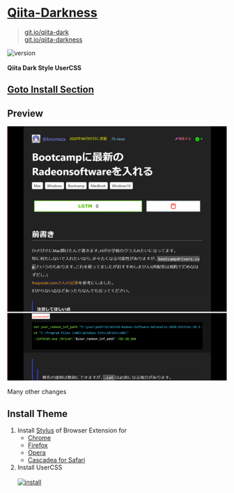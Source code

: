 # [Qiita-Darkness](https://git.io/qiita-dark)
>[git.io/qiita-dark](https://git.io/qiita-dark)
<br>[git.io/qiita-darkness](https://git.io/qiita-darkness)

![version](https://img.shields.io/badge/version-1.0.0-blue)
<br><br>
**Qiita Dark Style UserCSS**
## [__Goto Install Section__](#Install%20Theme)
## Preview
<img width="600px" src="https://raw.githubusercontent.com/koumaza/Qiita-Darkness/master/image/qiita-darkness_item-preview.png" >
<img width="600px" src="https://raw.githubusercontent.com/koumaza/Qiita-Darkness/master/image/qiita-darkness_code-preview.png" >

Many other changes
## Install Theme
1. Install [Stylus](https://add0n.com/stylus.html) of Browser Extension for
    - [Chrome](https://chrome.google.com/webstore/detail/stylus/clngdbkpkpeebahjckkjfobafhncgmne)
    - [Firefox](https://addons.mozilla.org/en-US/firefox/addon/styl-us/)
    - [Opera](https://addons.opera.com/en-US/extensions/details/stylus/)
    - [Cascadea for Safari](https://cascadea.app/)
2. Install UserCSS
  <br><br>[![install](https://img.shields.io/badge/install-v1.0.0-green)](https://raw.githubusercontent.com/koumaza/Qiita-Darkness/master/qiita-darkness.user.css)
